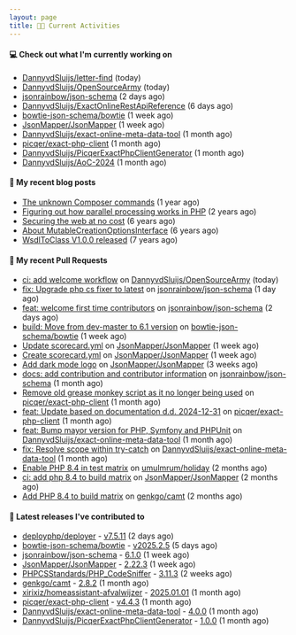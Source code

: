 ```yaml
---
layout: page
title: 👨‍💻 Current Activities
---
```


#### 💻 Check out what I'm currently working on

- [DannyvdSluijs/letter-find](https://github.com/DannyvdSluijs/letter-find) (today)
- [DannyvdSluijs/OpenSourceArmy](https://github.com/DannyvdSluijs/OpenSourceArmy) (today)
- [jsonrainbow/json-schema](https://github.com/jsonrainbow/json-schema) (2 days ago)
- [DannyvdSluijs/ExactOnlineRestApiReference](https://github.com/DannyvdSluijs/ExactOnlineRestApiReference) (6 days ago)
- [bowtie-json-schema/bowtie](https://github.com/bowtie-json-schema/bowtie) (1 week ago)
- [JsonMapper/JsonMapper](https://github.com/JsonMapper/JsonMapper) (1 week ago)
- [DannyvdSluijs/exact-online-meta-data-tool](https://github.com/DannyvdSluijs/exact-online-meta-data-tool) (1 month ago)
- [picqer/exact-php-client](https://github.com/picqer/exact-php-client) (1 month ago)
- [DannyvdSluijs/PicqerExactPhpClientGenerator](https://github.com/DannyvdSluijs/PicqerExactPhpClientGenerator) (1 month ago)
- [DannyvdSluijs/AoC-2024](https://github.com/DannyvdSluijs/AoC-2024) (1 month ago)


#### 📜 My recent blog posts

- [The unknown Composer commands](/2023/08/25/the-unknown-composer-commands.html) (1 year ago)
- [Figuring out how parallel processing works in PHP](/2023/06/21/figuring-out-how-parallel-processing-works-in-php.html) (2 years ago)
- [Securing the web at no cost](/2019/02/04/securing-the-web-at-no-cost.html) (6 years ago)
- [About MutableCreationOptionsInterface](/2018/10/15/about-mutable-creation-options-interface.html) (6 years ago)
- [WsdlToClass V1.0.0 released](/2018/01/11/wsdl-to-class-v1-0-0.html) (7 years ago)

#### 🔨 My recent Pull Requests

- [ci: add welcome workflow](https://github.com/DannyvdSluijs/OpenSourceArmy/pull/2) on [DannyvdSluijs/OpenSourceArmy](https://github.com/DannyvdSluijs/OpenSourceArmy) (today)
- [fix: Upgrade php cs fixer to latest](https://github.com/jsonrainbow/json-schema/pull/783) on [jsonrainbow/json-schema](https://github.com/jsonrainbow/json-schema) (1 day ago)
- [feat: welcome first time contributors](https://github.com/jsonrainbow/json-schema/pull/782) on [jsonrainbow/json-schema](https://github.com/jsonrainbow/json-schema) (2 days ago)
- [build: Move from dev-master to 6.1 version](https://github.com/bowtie-json-schema/bowtie/pull/1812) on [bowtie-json-schema/bowtie](https://github.com/bowtie-json-schema/bowtie) (1 week ago)
- [Update scorecard.yml](https://github.com/JsonMapper/JsonMapper/pull/191) on [JsonMapper/JsonMapper](https://github.com/JsonMapper/JsonMapper) (1 week ago)
- [Create scorecard.yml](https://github.com/JsonMapper/JsonMapper/pull/190) on [JsonMapper/JsonMapper](https://github.com/JsonMapper/JsonMapper) (1 week ago)
- [Add dark mode logo](https://github.com/JsonMapper/JsonMapper/pull/188) on [JsonMapper/JsonMapper](https://github.com/JsonMapper/JsonMapper) (3 weeks ago)
- [docs: add contribution and contributor information](https://github.com/jsonrainbow/json-schema/pull/771) on [jsonrainbow/json-schema](https://github.com/jsonrainbow/json-schema) (1 month ago)
- [Remove old grease monkey script as it no longer being used](https://github.com/picqer/exact-php-client/pull/665) on [picqer/exact-php-client](https://github.com/picqer/exact-php-client) (1 month ago)
- [feat: Update based on documentation d.d. 2024-12-31](https://github.com/picqer/exact-php-client/pull/663) on [picqer/exact-php-client](https://github.com/picqer/exact-php-client) (1 month ago)
- [feat: Bump mayor version for PHP, Symfony and PHPUnit](https://github.com/DannyvdSluijs/exact-online-meta-data-tool/pull/223) on [DannyvdSluijs/exact-online-meta-data-tool](https://github.com/DannyvdSluijs/exact-online-meta-data-tool) (1 month ago)
- [fix: Resolve scope within try-catch](https://github.com/DannyvdSluijs/exact-online-meta-data-tool/pull/221) on [DannyvdSluijs/exact-online-meta-data-tool](https://github.com/DannyvdSluijs/exact-online-meta-data-tool) (1 month ago)
- [Enable PHP 8.4 in test matrix](https://github.com/umulmrum/holiday/pull/53) on [umulmrum/holiday](https://github.com/umulmrum/holiday) (2 months ago)
- [ci: add php 8.4 to build matrix](https://github.com/JsonMapper/JsonMapper/pull/187) on [JsonMapper/JsonMapper](https://github.com/JsonMapper/JsonMapper) (2 months ago)
- [Add PHP 8.4 to build matrix](https://github.com/genkgo/camt/pull/162) on [genkgo/camt](https://github.com/genkgo/camt) (2 months ago)


#### 🔭 Latest releases I've contributed to

- [deployphp/deployer](https://github.com/deployphp/deployer) - [v7.5.11](https://github.com/deployphp/deployer/releases/tag/v7.5.11) (2 days ago)
- [bowtie-json-schema/bowtie](https://github.com/bowtie-json-schema/bowtie) - [v2025.2.5](https://github.com/bowtie-json-schema/bowtie/releases/tag/v2025.2.5) (5 days ago)
- [jsonrainbow/json-schema](https://github.com/jsonrainbow/json-schema) - [6.1.0](https://github.com/jsonrainbow/json-schema/releases/tag/6.1.0) (1 week ago)
- [JsonMapper/JsonMapper](https://github.com/JsonMapper/JsonMapper) - [2.22.3](https://github.com/JsonMapper/JsonMapper/releases/tag/2.22.3) (1 week ago)
- [PHPCSStandards/PHP_CodeSniffer](https://github.com/PHPCSStandards/PHP_CodeSniffer) - [3.11.3](https://github.com/PHPCSStandards/PHP_CodeSniffer/releases/tag/3.11.3) (2 weeks ago)
- [genkgo/camt](https://github.com/genkgo/camt) - [2.8.2](https://github.com/genkgo/camt/releases/tag/2.8.2) (1 month ago)
- [xirixiz/homeassistant-afvalwijzer](https://github.com/xirixiz/homeassistant-afvalwijzer) - [2025.01.01](https://github.com/xirixiz/homeassistant-afvalwijzer/releases/tag/2025.01.01) (1 month ago)
- [picqer/exact-php-client](https://github.com/picqer/exact-php-client) - [v4.4.3](https://github.com/picqer/exact-php-client/releases/tag/v4.4.3) (1 month ago)
- [DannyvdSluijs/exact-online-meta-data-tool](https://github.com/DannyvdSluijs/exact-online-meta-data-tool) - [4.0.0](https://github.com/DannyvdSluijs/exact-online-meta-data-tool/releases/tag/4.0.0) (1 month ago)
- [DannyvdSluijs/PicqerExactPhpClientGenerator](https://github.com/DannyvdSluijs/PicqerExactPhpClientGenerator) - [1.0.0](https://github.com/DannyvdSluijs/PicqerExactPhpClientGenerator/releases/tag/1.0.0) (1 month ago)
